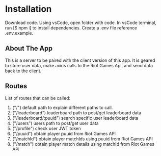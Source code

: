 # Installation

Download code. Using vsCode, open folder with code. In vsCode terminal, run [$ npm i] to install dependencies. Create a .env file reference .env.example.

## About The App

This is a server to be paired with the client version of this app. It is geared to store user data, make axios calls to the Riot Games Api, and send data back to the client.

## Routes

List of routes that can be called:

1. ("/") default path to explain different paths to call.
2. ("/leaderboard") leaderboard path to post/get leaderboard data
3. ("/leaderboard/:puuid") search specific user leaderboard data
4. ("/users") users path to post/get user data
5. ("/profile") check user JWT token
6. ("/puuid") obtain player puuid from Riot Games API
7. ("/matchId") obtain player matchIds using puuid from Riot Games API
8. ("/match") obtain player match details using matchId from Riot Games API

